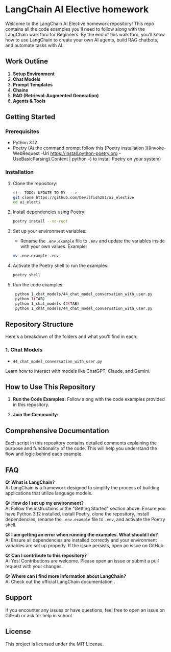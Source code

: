 # LangChain AI Elective homework

Welcome to the LangChain AI Elective homework repository! This repo contains all the code examples you'll need to follow along with the LangChain walk thru for Beginners. By the end of this walk thru, you'll know how to use LangChain to create your own AI agents, build RAG chatbots, and automate tasks with AI.

## Work Outline

1. **Setup Environment**
2. **Chat Models**
3. **Prompt Templates**
4. **Chains**
5. **RAG (Retrieval-Augmented Generation)**
6. **Agents & Tools**

## Getting Started

### Prerequisites

- Python 3.12
- Poetry (At the command prompt follow this [Poetry installation ]((Invoke-WebRequest -Uri https://install.python-poetry.org -UseBasicParsing).Content | python –) to install Poetry on your system)

### Installation

1. Clone the repository:

   ```bash
   <!-- TODO: UPDATE TO MY  -->
   git clone https://github.com/Devilfish281/ai_elective
   cd ai_electi
   ```

2. Install dependencies using Poetry:

   ```bash
   poetry install --no-root
   ```

3. Set up your environment variables:

   - Rename the `.env.example` file to `.env` and update the variables inside with your own values. Example:

   ```bash
   mv .env.example .env
   ```

4. Activate the Poetry shell to run the examples:

   ```bash
   poetry shell
   ```

5. Run the code examples:

   ```bash
    python 1_chat_models/44_chat_model_conversation_with_user.py
    python 1(TAB)
    python 1_chat_models 44(TAB)
    python 1_chat_models/44_chat_model_conversation_with_user.py
   ```

## Repository Structure

Here's a breakdown of the folders and what you'll find in each:

### 1. Chat Models


- `44_chat_model_conversation_with_user.py`


Learn how to interact with models like ChatGPT, Claude, and Gemini.


## How to Use This Repository

1. **Run the Code Examples:** Follow along with the code examples provided in this repository. 

2. **Join the Community:** 

## Comprehensive Documentation

Each script in this repository contains detailed comments explaining the purpose and functionality of the code. This will help you understand the flow and logic behind each example.

## FAQ

**Q: What is LangChain?**  
A: LangChain is a framework designed to simplify the process of building applications that utilize language models.

**Q: How do I set up my environment?**  
A: Follow the instructions in the "Getting Started" section above. Ensure you have Python  3.12 installed, install Poetry, clone the repository, install dependencies, rename the `.env.example` file to `.env`, and activate the Poetry shell.

**Q: I am getting an error when running the examples. What should I do?**  
A: Ensure all dependencies are installed correctly and your environment variables are set up properly. If the issue persists, open an issue on GitHub.

**Q: Can I contribute to this repository?**  
A: Yes! Contributions are welcome. Please open an issue or submit a pull request with your changes.

**Q: Where can I find more information about LangChain?**  
A: Check out the official LangChain documentation .

## Support

If you encounter any issues or have questions, feel free to open an issue on GitHub or ask for help in school.

## License

This project is licensed under the MIT License.
